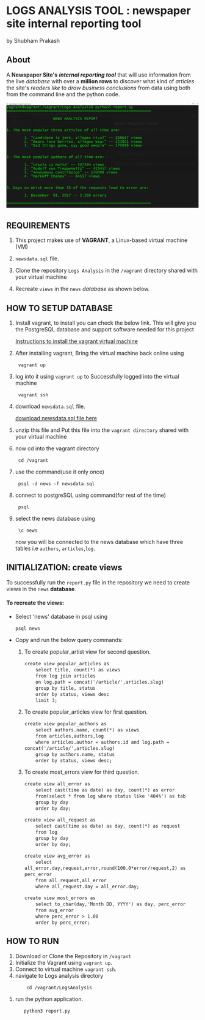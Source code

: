 # LOGS ANALYSIS TOOL : newspaper site internal reporting tool
by Shubham Prakash

## About
A **Newspaper Site's** **_internal reporting tool_** that will use information from the live _database_ with over a **million rows** to discover what kind of _articles_ the site's _readers like_ to _draw business conclusions_ from data using both from the command line and the python code.

![output screenshot](img/report.png)

## REQUIREMENTS
1. This project makes use of **VAGRANT**, a Linux-based virtual machine (VM)

2. `newsdata.sql` file. 

3. Clone the repository `Logs Analysis` in the `/vagrant`  directory shared with your virtual machine

4. Recreate `views` in the `news` _database_ as shown below.

## HOW TO SETUP DATABASE

1. Install vagrant, to install you can check the below link. This will give you the PostgreSQL database and support software needed for this project

    [Instructions to install the vagrant virtual machine](https://d17h27t6h515a5.cloudfront.net/topher/2016/August/57b5f748_newsdata/newsdata.zip)

2. After installing vagrant, Bring the virtual machine back online using
	```
	 vagrant up
	```
3. log into it using `vagrant up` to Successfully logged into the virtual machine
	```
	 vagrant ssh
	```

 4. download `newsdata.sql` file.
 
    [ download newsdata.sql file here](https://classroom.udacity.com/nanodegrees/nd004/parts/8d3e23e1-9ab6-47eb-b4f3-d5dc7ef27bf0/modules/bc51d967-cb21-46f4-90ea-caf73439dc59/lessons/5475ecd6-cfdb-4418-85a2-f2583074c08d/concepts/14c72fe3-e3fe-4959-9c4b-467cf5b7c3a0)

5. unzip this file and Put this file into the `vagrant directory` shared with your virtual machine


6. now cd into the vagrant directory
	```
	 cd /vagrant
	```

7. use the command(use it only once)
	```
	 psql -d news -f newsdata.sql
	```
8. connect to postgreSQL using command(for rest of the time)
	```angular2html
	 psql
	```
9. select the news database using
	```angular2html
	 \c news
	```
    now you will be connected to the news database which have three tables i.e `authors`, `articles`,`log`.

## INITIALIZATION:  create views
To successfully run the `report.py` file in the repository we need to create views in the `news` **database**.

#### To recreate the views:
- Select 'news' database in psql using
    ```angular2html
    psql news
    ```
- Copy and run the below query commands:
    
    1. To create popular_artist view for second question.
        ```angular2html
        create view popular_articles as
    	    select title, count(*) as views
    	    from log join articles
    	    on log.path = concat('/article/',articles.slug) 
    	    group by title, status 
    	    order by status, views desc
    	    limit 3;
        ```
    2. To create popular_articles view for first question.
        ```angular2html
        create view popular_authors as
    	    select authors.name, count(*) as views
    	    from articles,authors,log
    	    where articles.author = authors.id and log.path = concat('/article/',articles.slug)
    	    group by authors.name, status
    	    order by status, views desc;
        ```
    3. To create most_errors view for third question.
        ```angular2html
        create view all_error as
            select cast(time as date) as day, count(*) as error 
            from(select * from log where status like '404%') as tab 
            group by day 
            order by day;
        ```
        ```
        create view all_request as
            select cast(time as date) as day, count(*) as request 
            from log 
            group by day 
            order by day;
        ```
        ```
        create view avg_error as
            select all_error.day,request,error,round(100.0*error/request,2) as perc_error
            from all_request,all_error
            where all_request.day = all_error.day;
        ```
        ```
        create view most_errors as
            select to_char(day,'Month DD, YYYY') as day, perc_error 
            from avg_error
            where perc_error > 1.00
            order by perc_error;
        ```
## HOW TO RUN
1. Download or Clone the Repository in `/vagrant`
2. Initialize the Vagrant using `vagrant up`.
3. Connect to virtual machine `vagrant ssh`.
4. navigate to Logs analysis directory
    ```angular2html
        cd /vagrant/LogsAnalysis
    ```
5. run the python application.
    ```angular2html
       python3 report.py
    ```
